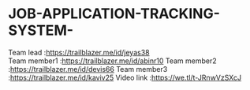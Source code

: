 # JOB-APPLICATION-TRACKING-SYSTEM-
Team lead    :https://trailblazer.me/id/jeyas38  
Team member1 :https://trailblazer.me/id/abinr10
Team member2 :https://trailblazer.me/id/devis66
Team member3 :https://trailblazer.me/id/kaviv25
Video link   :https://we.tl/t-JRnwVzSXcJ
